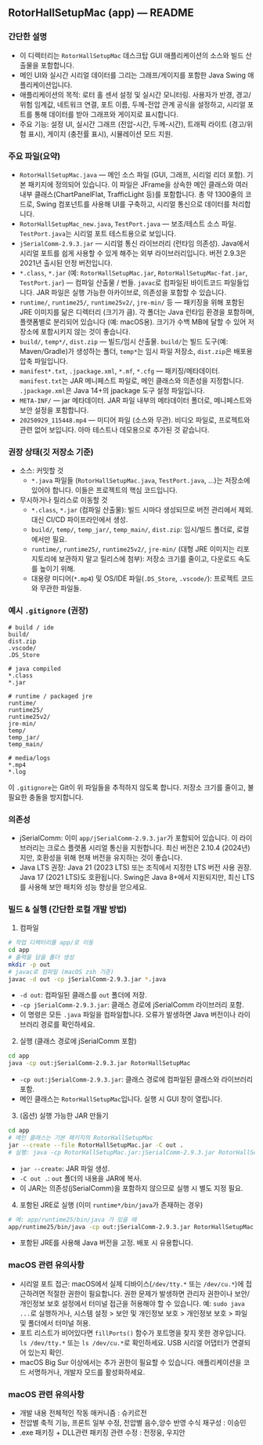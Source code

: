 ## RotorHallSetupMac (app) — README

### 간단한 설명
- 이 디렉터리는 `RotorHallSetupMac` 데스크탑 GUI 애플리케이션의 소스와 빌드 산출물을 포함합니다.
- 메인 UI와 실시간 시리얼 데이터를 그리는 그래프/게이지를 포함한 Java Swing 애플리케이션입니다.
- 애플리케이션의 목적: 로터 홀 센서 설정 및 실시간 모니터링. 사용자가 반경, 경고/위험 임계값, 네트워크 연결, 포트 이름, 두께-전압 관계 공식을 설정하고, 시리얼 포트를 통해 데이터를 받아 그래프와 게이지로 표시합니다.
- 주요 기능: 설정 UI, 실시간 그래프 (전압-시간, 두께-시간), 트래픽 라이트 (경고/위험 표시), 게이지 (충전률 표시), 시뮬레이션 모드 지원.

### 주요 파일(요약)
- `RotorHallSetupMac.java` — 메인 소스 파일 (GUI, 그래프, 시리얼 리더 포함). 기본 패키지에 정의되어 있습니다. 이 파일은 JFrame을 상속한 메인 클래스와 여러 내부 클래스(ChartPanelFlat, TrafficLight 등)를 포함합니다. 총 약 1300줄의 코드로, Swing 컴포넌트를 사용해 UI를 구축하고, 시리얼 통신으로 데이터를 처리합니다.
- `RotorHallSetupMac_new.java`, `TestPort.java` — 보조/테스트 소스 파일. `TestPort.java`는 시리얼 포트 테스트용으로 보입니다.
- `jSerialComm-2.9.3.jar` — 시리얼 통신 라이브러리 (런타임 의존성). Java에서 시리얼 포트를 쉽게 사용할 수 있게 해주는 외부 라이브러리입니다. 버전 2.9.3은 2021년 출시된 안정 버전입니다.
- `*.class`, `*.jar` (예: `RotorHallSetupMac.jar`, `RotorHallSetupMac-fat.jar`, `TestPort.jar`) — 컴파일 산출물 / 번들. `javac`로 컴파일된 바이트코드 파일들입니다. JAR 파일은 실행 가능한 아카이브로, 의존성을 포함할 수 있습니다.
- `runtime/`, `runtime25/`, `runtime25v2/`, `jre-min/` 등 — 패키징을 위해 포함된 JRE 이미지를 닮은 디렉터리 (크기가 큼). 각 폴더는 Java 런타임 환경을 포함하며, 플랫폼별로 분리되어 있습니다 (예: macOS용). 크기가 수백 MB에 달할 수 있어 저장소에 포함시키지 않는 것이 좋습니다.
- `build/`, `temp*/`, `dist.zip` — 빌드/임시 산출물. `build/`는 빌드 도구(예: Maven/Gradle)가 생성하는 폴더, `temp*`는 임시 파일 저장소, `dist.zip`은 배포용 압축 파일입니다.
- `manifest*.txt`, `.jpackage.xml`, `*.mf`, `*.cfg` — 패키징/메타데이터. `manifest.txt`는 JAR 메니페스트 파일로, 메인 클래스와 의존성을 지정합니다. `.jpackage.xml`은 Java 14+의 jpackage 도구 설정 파일입니다.
- `META-INF/` — jar 메타데이터. JAR 파일 내부의 메타데이터 폴더로, 메니페스트와 보안 설정을 포함합니다.
- `20250929_115448.mp4` — 미디어 파일 (소스와 무관). 비디오 파일로, 프로젝트와 관련 없어 보입니다. 아마 테스트나 데모용으로 추가된 것 같습니다.

### 권장 상태(깃 저장소 기준)
- 소스: 커밋할 것
  - `*.java` 파일들 (`RotorHallSetupMac.java`, `TestPort.java`, ...)는 저장소에 있어야 합니다. 이들은 프로젝트의 핵심 코드입니다.
- 무시하거나 릴리스로 이동할 것
  - `*.class`, `*.jar` (컴파일 산출물): 빌드 시마다 생성되므로 버전 관리에서 제외. 대신 CI/CD 파이프라인에서 생성.
  - `build/`, `temp/`, `temp_jar/`, `temp_main/`, `dist.zip`: 임시/빌드 폴더로, 로컬에서만 필요.
  - `runtime/`, `runtime25/`, `runtime25v2/`, `jre-min/` (대형 JRE 이미지는 리포지토리에 보관하지 말고 릴리스에 첨부): 저장소 크기를 줄이고, 다운로드 속도를 높이기 위해.
  - 대용량 미디어(`*.mp4`) 및 OS/IDE 파일(`.DS_Store`, `.vscode/`): 프로젝트 코드와 무관한 파일들.

### 예시 `.gitignore` (권장)
```
# build / ide
build/
dist.zip
.vscode/
.DS_Store

# java compiled
*.class
*.jar

# runtime / packaged jre
runtime/
runtime25/
runtime25v2/
jre-min/
temp/
temp_jar/
temp_main/

# media/logs
*.mp4
*.log
```

이 `.gitignore`는 Git이 위 파일들을 추적하지 않도록 합니다. 저장소 크기를 줄이고, 불필요한 충돌을 방지합니다.

### 의존성
- jSerialComm: 이미 `app/jSerialComm-2.9.3.jar`가 포함되어 있습니다. 이 라이브러리는 크로스 플랫폼 시리얼 통신을 지원합니다. 최신 버전은 2.10.4 (2024년)지만, 호환성을 위해 현재 버전을 유지하는 것이 좋습니다.
- Java LTS 권장: Java 21 (2023 LTS) 또는 조직에서 지정한 LTS 버전 사용 권장. Java 17 (2021 LTS)도 호환됩니다. Swing은 Java 8+에서 지원되지만, 최신 LTS를 사용해 보안 패치와 성능 향상을 얻으세요.

### 빌드 & 실행 (간단한 로컬 개발 방법)
1) 컴파일
```bash
# 작업 디렉터리를 app/로 이동
cd app
# 출력을 담을 폴더 생성
mkdir -p out
# javac로 컴파일 (macOS zsh 기준)
javac -d out -cp jSerialComm-2.9.3.jar *.java
```
- `-d out`: 컴파일된 클래스를 `out` 폴더에 저장.
- `-cp jSerialComm-2.9.3.jar`: 클래스 경로에 jSerialComm 라이브러리 포함.
- 이 명령은 모든 `.java` 파일을 컴파일합니다. 오류가 발생하면 Java 버전이나 라이브러리 경로를 확인하세요.

2) 실행 (클래스 경로에 jSerialComm 포함)
```bash
cd app
java -cp out:jSerialComm-2.9.3.jar RotorHallSetupMac
```
- `-cp out:jSerialComm-2.9.3.jar`: 클래스 경로에 컴파일된 클래스와 라이브러리 포함.
- 메인 클래스는 `RotorHallSetupMac`입니다. 실행 시 GUI 창이 열립니다.

3) (옵션) 실행 가능한 JAR 만들기
```bash
cd app
# 메인 클래스는 기본 패키지의 RotorHallSetupMac
jar --create --file RotorHallSetupMac.jar -C out .
# 실행: java -cp RotorHallSetupMac.jar:jSerialComm-2.9.3.jar RotorHallSetupMac
```
- `jar --create`: JAR 파일 생성.
- `-C out .`: `out` 폴더의 내용을 JAR에 복사.
- 이 JAR는 의존성(jSerialComm)을 포함하지 않으므로 실행 시 별도 지정 필요.

4) 포함된 JRE로 실행 (이미 `runtime*/bin/java`가 존재하는 경우)
```bash
# 예: app/runtime25/bin/java 가 있을 때
app/runtime25/bin/java -cp out:jSerialComm-2.9.3.jar RotorHallSetupMac
```
- 포함된 JRE를 사용해 Java 버전을 고정. 배포 시 유용합니다.

### macOS 관련 유의사항
- 시리얼 포트 접근: macOS에서 실제 디바이스(`/dev/tty.*` 또는 `/dev/cu.*`)에 접근하려면 적절한 권한이 필요합니다. 권한 문제가 발생하면 관리자 권한이나 보안/개인정보 보호 설정에서 터미널 접근을 허용해야 할 수 있습니다. 예: `sudo java ...`로 실행하거나, 시스템 설정 > 보안 및 개인정보 보호 > 개인정보 보호 > 파일 및 폴더에서 터미널 허용.
- 포트 리스트가 비어있다면 `fillPorts()` 함수가 포트명을 찾지 못한 경우입니다. `ls /dev/tty.*` 또는 `ls /dev/cu.*`로 확인하세요. USB 시리얼 어댑터가 연결되어 있는지 확인.
- macOS Big Sur 이상에서는 추가 권한이 필요할 수 있습니다. 애플리케이션을 코드 서명하거나, 개발자 모드를 활성화하세요.

### macOS 관련 유의사항
- 개발 내용 전체적인 작동 매커니즘 : 슈키르전
- 전압별 축적 기능, 프론트 일부 수정, 전압별 음수,양수 반영 수식 재구성 : 이승민
- .exe 패키징 + DLL관련 패키징 관련 수정 : 전정웅, 우지안
